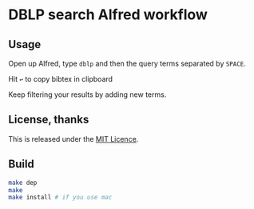 # DBLP search Alfred workflow #

## Usage  
Open up Alfred, type `dblp` and then the query terms separated by `SPACE`.
 
Hit `↩` to copy bibtex in clipboard

Keep filtering your results by adding new terms.


## License, thanks ##

This is released under the [MIT Licence][mit].

[mit]: http://opensource.org/licenses/MIT
[alfred-workflow]: http://www.deanishe.net/alfred-workflow/


## Build

```bash
make dep
make
make install # if you use mac
```